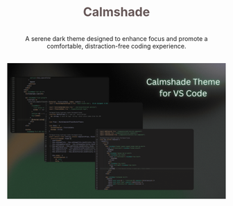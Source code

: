 <div align='center'>
 <h1 style='color: #665757;' > Calmshade </h3>
 </div>

<br/>
<div align='center'>
A serene dark theme designed to enhance focus and promote a comfortable, distraction-free coding experience.
</div>

<br/>

![Demo Image (TS)](./resources/v2/intro.png)